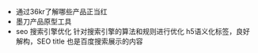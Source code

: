 - 通过36kr了解哪些产品正当红
- 墨刀产品原型工具
- seo
  搜索引擎优化
  针对搜索引擎的算法和规则进行优化
  h5语义化标签，良好解构，SEO
  title 也是百度搜索展示的内容